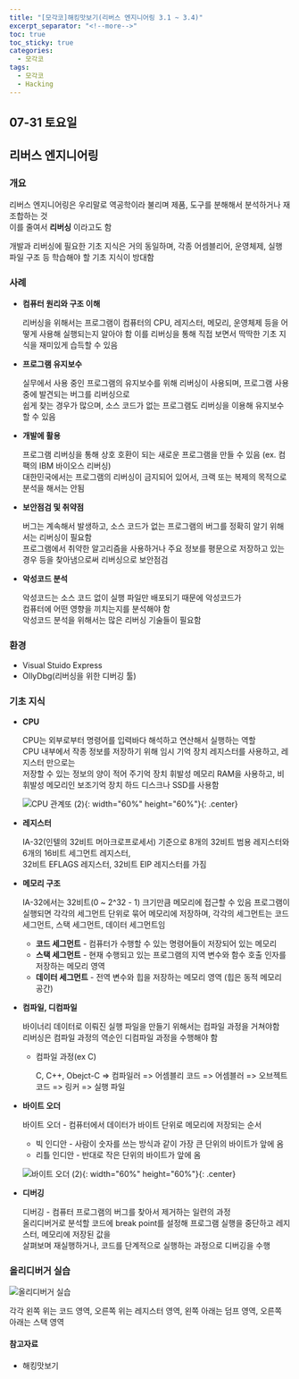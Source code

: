 ```yaml
---
title: "[모각코]해킹맛보기(리버스 엔지니어링 3.1 ~ 3.4)"
excerpt_separator: "<!--more-->"
toc: true
toc_sticky: true
categories:
  - 모각코
tags:
  - 모각코
  - Hacking
---
```


## 07-31 토요일

## 리버스 엔지니어링

### 개요

리버스 엔지니어링은 우리말로 역공학이라 불리며 제품, 도구를 분해해서 분석하거나 재조합하는 것  
이를 줄여서 **리버싱** 이라고도 함

개발과 리버싱에 필요한 기초 지식은 거의 동일하며, 각종 어셈블리어, 운영체제, 실행 파일 구조 등 학습해야 할 기초 지식이 방대함

### 사례

- **컴퓨터 원리와 구조 이해**

  리버싱을 위해서는 프로그램이 컴퓨터의 CPU, 레지스터, 메모리, 운영체제 등을 어떻게 사용해 실행되는지 알아야 함
  이를 리버싱을 통해 직접 보면서 딱딱한 기초 지식을 재미있게 습득할 수 있음

- **프로그램 유지보수**

  실무에서 사용 중인 프로그램의 유지보수를 위해 리버싱이 사용되며, 프로그램 사용 중에 발견되는 버그를 리버싱으로  
  쉽게 찾는 경우가 많으며, 소스 코드가 없는 프로그램도 리버싱을 이용해 유지보수 할 수 있음

- **개발에 활용**

  프로그램 리버싱을 통해 상호 호환이 되는 새로운 프로그램을 만들 수 있음 (ex. 컴팩의 IBM 바이오스 리버싱)  
  대한민국에서는 프로그램의 리버싱이 금지되어 있어서, 크랙 또는 복제의 목적으로 분석을 해서는 안됨

- **보안점검 및 취약점**

  버그는 계속해서 발생하고, 소스 코드가 없는 프로그램의 버그를 정확히 알기 위해서는 리버싱이 필요함  
  프로그램에서 취약한 알고리즘을 사용하거나 주요 정보를 평문으로 저장하고 있는 경우 등을 찾아냄으로써 리버싱으로 보안점검

- **악성코드 분석**

  악성코드는 소스 코드 없이 실행 파일만 배포되기 때문에 악성코드가  
  컴퓨터에 어떤 영향을 끼치는지를 분석해야 함  
  악성코드 분석을 위해서는 많은 리버싱 기술들이 필요함

### 환경

- Visual Stuido Express
- OllyDbg(리버싱을 위한 디버깅 툴)

### 기초 지식

- **CPU**

  CPU는 외부로부터 명령어를 입력바다 해석하고 연산해서 실행하는 역할  
  CPU 내부에서 작종 정보를 저장하기 위해 임시 기억 장치 레지스터를 사용하고, 레지스터 만으로는  
  저장할 수 있는 정보의 양이 적어 주기억 장치 휘발성 메모리 RAM을 사용하고,
  비휘발성 메모리인 보조기억 장치 하드 디스크나 SSD를 사용함

  ![CPU 관계또 (2)](https://user-images.githubusercontent.com/66258691/127726059-7e43da01-80dc-4cdf-985e-2f331dbf8630.jpg){: width="60%" height="60%"}{: .center}

- **레지스터**

  IA-32(인텔의 32비트 머아크로프로세서) 기준으로 8개의 32비트 범용 레지스터와 6개의 16비트 세그먼트 레지스터,  
  32비트 EFLAGS 레지스터, 32비트 EIP 레지스터를 가짐

- **메모리 구조**

  IA-32에서는 32비트(0 ~ 2^32 - 1) 크기만큼 메모리에 접근할 수 있음
  프로그램이 실행되면 각각의 세그먼트 단위로 묶어 메모리에 저장하며, 각각의 세그먼트는 코드 세그먼트, 스택 세그먼트, 데이터 세그먼트임

  - **코드 세그먼트** - 컴퓨터가 수행할 수 있는 명령어들이 저장되어 있는 메모리
  - **스택 세그먼트** - 현재 수행되고 있는 프로그램의 지역 변수와 함수 호출 인자를 저장하는 메모리 영역
  - **데이터 세그먼트** - 전역 변수와 힙을 저장하는 메모리 영역 (힙은 동적 메모리 공간)

- **컴파일, 디컴파일**

  바이너리 데이터로 이뤄진 실행 파일을 만들기 위해서는 컴파일 과정을 거쳐야함  
  리버싱은 컴파일 과정의 역순인 디컴파일 과정을 수행해야 함

  - 컴파일 과정(ex C)

    C, C++, Obejct-C => 컴파일러 => 어셈블리 코드 => 어셈블러 => 오브젝트 코드 => 링커 => 실행 파일

- **바이트 오더**

  바이트 오더 - 컴퓨터에서 데이터가 바이트 단위로 메모리에 저장되는 순서

  - 빅 인디안 - 사람이 숫자를 쓰는 방식과 같이 가장 큰 단위의 바이트가 앞에 옴
  - 리틀 인디안 - 반대로 작은 단위의 바이트가 앞에 옴

  ![바이트 오더 (2)](https://user-images.githubusercontent.com/66258691/127726372-e4d43295-dc0c-4851-85dd-097b2b9b7c47.jpg){: width="60%" height="60%"}{: .center}

- **디버깅**

  디버깅 - 컴퓨터 프로그램의 버그를 찾아서 제거하는 일련의 과정  
  올리디버거로 분석할 코드에 break point를 설정해 프로그램 실행을 중단하고 레지스터, 메모리에 저장된 값을  
  살펴보며 재실행하거나, 코드를 단계적으로 실행하는 과정으로 디버깅을 수행

### 올리디버거 실습

![올리디버거 실습](https://user-images.githubusercontent.com/66258691/127726741-342ceae1-a239-4467-8845-e2bfbab60e9b.png)

각각 왼쪽 위는 코드 영역, 오른쪽 위는 레지스터 영역, 왼쪽 아래는 덤프 영역, 오른쪽 아래는 스택 영역

#### 참고자료

- 해킹맛보기

